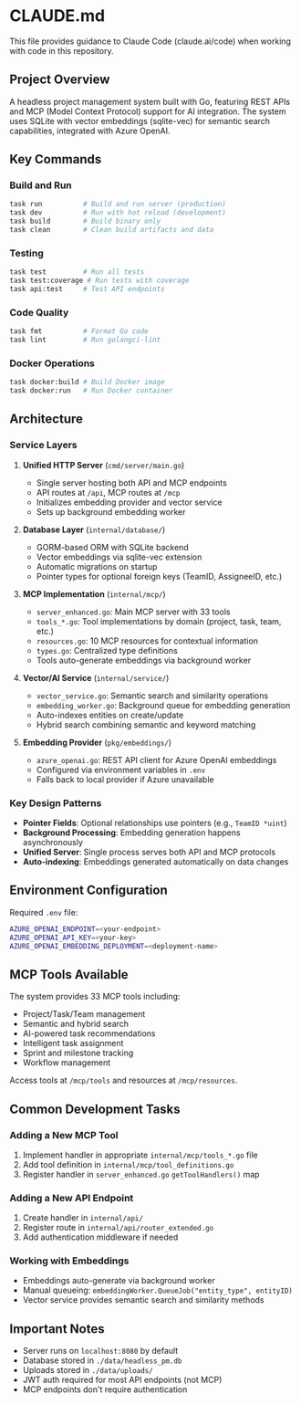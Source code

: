 # CLAUDE.md

This file provides guidance to Claude Code (claude.ai/code) when working with code in this repository.

## Project Overview

A headless project management system built with Go, featuring REST APIs and MCP (Model Context Protocol) support for AI integration. The system uses SQLite with vector embeddings (sqlite-vec) for semantic search capabilities, integrated with Azure OpenAI.

## Key Commands

### Build and Run
```bash
task run          # Build and run server (production)
task dev          # Run with hot reload (development)
task build        # Build binary only
task clean        # Clean build artifacts and data
```

### Testing
```bash
task test         # Run all tests
task test:coverage # Run tests with coverage
task api:test     # Test API endpoints
```

### Code Quality
```bash
task fmt          # Format Go code
task lint         # Run golangci-lint
```

### Docker Operations
```bash
task docker:build # Build Docker image
task docker:run   # Run Docker container
```

## Architecture

### Service Layers

1. **Unified HTTP Server** (`cmd/server/main.go`)
   - Single server hosting both API and MCP endpoints
   - API routes at `/api`, MCP routes at `/mcp`
   - Initializes embedding provider and vector service
   - Sets up background embedding worker

2. **Database Layer** (`internal/database/`)
   - GORM-based ORM with SQLite backend
   - Vector embeddings via sqlite-vec extension
   - Automatic migrations on startup
   - Pointer types for optional foreign keys (TeamID, AssigneeID, etc.)

3. **MCP Implementation** (`internal/mcp/`)
   - `server_enhanced.go`: Main MCP server with 33 tools
   - `tools_*.go`: Tool implementations by domain (project, task, team, etc.)
   - `resources.go`: 10 MCP resources for contextual information
   - `types.go`: Centralized type definitions
   - Tools auto-generate embeddings via background worker

4. **Vector/AI Service** (`internal/service/`)
   - `vector_service.go`: Semantic search and similarity operations
   - `embedding_worker.go`: Background queue for embedding generation
   - Auto-indexes entities on create/update
   - Hybrid search combining semantic and keyword matching

5. **Embedding Provider** (`pkg/embeddings/`)
   - `azure_openai.go`: REST API client for Azure OpenAI embeddings
   - Configured via environment variables in `.env`
   - Falls back to local provider if Azure unavailable

### Key Design Patterns

- **Pointer Fields**: Optional relationships use pointers (e.g., `TeamID *uint`)
- **Background Processing**: Embedding generation happens asynchronously
- **Unified Server**: Single process serves both API and MCP protocols
- **Auto-indexing**: Embeddings generated automatically on data changes

## Environment Configuration

Required `.env` file:
```bash
AZURE_OPENAI_ENDPOINT=<your-endpoint>
AZURE_OPENAI_API_KEY=<your-key>
AZURE_OPENAI_EMBEDDING_DEPLOYMENT=<deployment-name>
```

## MCP Tools Available

The system provides 33 MCP tools including:
- Project/Task/Team management
- Semantic and hybrid search
- AI-powered task recommendations
- Intelligent task assignment
- Sprint and milestone tracking
- Workflow management

Access tools at `/mcp/tools` and resources at `/mcp/resources`.

## Common Development Tasks

### Adding a New MCP Tool
1. Implement handler in appropriate `internal/mcp/tools_*.go` file
2. Add tool definition in `internal/mcp/tool_definitions.go`
3. Register handler in `server_enhanced.go` `getToolHandlers()` map

### Adding a New API Endpoint
1. Create handler in `internal/api/`
2. Register route in `internal/api/router_extended.go`
3. Add authentication middleware if needed

### Working with Embeddings
- Embeddings auto-generate via background worker
- Manual queueing: `embeddingWorker.QueueJob("entity_type", entityID)`
- Vector service provides semantic search and similarity methods

## Important Notes

- Server runs on `localhost:8080` by default
- Database stored in `./data/headless_pm.db`
- Uploads stored in `./data/uploads/`
- JWT auth required for most API endpoints (not MCP)
- MCP endpoints don't require authentication